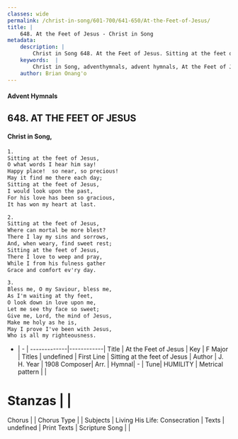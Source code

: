 ```yaml
---
classes: wide
permalink: /christ-in-song/601-700/641-650/At-the-Feet-of-Jesus/
title: |
    648. At the Feet of Jesus - Christ in Song
metadata:
    description: |
        Christ in Song 648. At the Feet of Jesus. Sitting at the feet of Jesus, O what words I hear him say! Happy place!  so near, so precious! May it find me there each day; Sitting at the feet of Jesus, I would look upon the past, For his love has been so gracious, It has won my heart at last.
    keywords:  |
        Christ in Song, adventhymnals, advent hymnals, At the Feet of Jesus, Sitting at the feet of Jesus. 
    author: Brian Onang'o
---
```


#### Advent Hymnals
## 648. AT THE FEET OF JESUS
####  Christ in Song,

```txt
1.
Sitting at the feet of Jesus,
O what words I hear him say!
Happy place!  so near, so precious!
May it find me there each day;
Sitting at the feet of Jesus,
I would look upon the past,
For his love has been so gracious,
It has won my heart at last.

2.
Sitting at the feet of Jesus,
Where can mortal be more blest?
There I lay my sins and sorrows,
And, when weary, find sweet rest;
Sitting at the feet of Jesus,
There I love to weep and pray,
While I from his fulness gather
Grace and comfort ev'ry day.

3.
Bless me, O my Saviour, bless me,
As I'm waiting at thy feet,
O look down in love upon me,
Let me see thy face so sweet;
Give me, Lord, the mind of Jesus,
Make me holy as he is,
May I prove I've been with Jesus,
Who is all my righteousness.

```

- |   -  |
-------------|------------|
Title | At the Feet of Jesus |
Key | F Major |
Titles | undefined |
First Line | Sitting at the feet of Jesus |
Author | J. H.
Year | 1908
Composer| Arr. |
Hymnal|  - |
Tune| HUMILITY |
Metrical pattern | |
# Stanzas |  |
Chorus |  |
Chorus Type |  |
Subjects | Living His Life: Consecration |
Texts | undefined |
Print Texts | 
Scripture Song |  |
    
